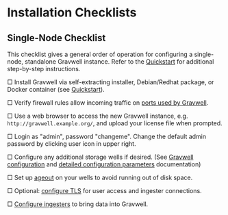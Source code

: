 # Installation Checklists

## Single-Node Checklist

This checklist gives a general order of operation for configuring a single-node, standalone Gravwell instance. Refer to the [Quickstart](quickstart.md) for additional step-by-step instructions.

□ Install Gravwell via self-extracting installer, Debian/Redhat package, or Docker container (see [Quickstart](quickstart.md)).

□ Verify firewall rules allow incoming traffic on [ports used by Gravwell](#!configuration/networking.md).

□ Use a web browser to access the new Gravwell instance, e.g. `http://gravwell.example.org/`, and upload your license file when prompted.

□ Login as "admin", password "changeme". Change the default admin password by clicking user icon in upper right.

□ Configure any additional storage wells if desired. (See [Gravwell configuration](#!configuration/configuration.md) and [detailed configuration parameters](#!configuration/parameters.md) documentation)

□ Set up [ageout](#!configuration/ageout.md) on your wells to avoid running out of disk space.

□ Optional: [configure TLS](#!configuration/certificates.md) for user access and ingester connections.

□ [Configure ingesters](#!ingesters/ingesters.md) to bring data into Gravwell.


<!-- TODO: this is a complex process that's difficult to capture in a linear checklist, because there are lots of options you may or may not be using. Leaving this here because it collects at least some of the steps.
## Cluster Checklist

### Preparation

□ Determine which nodes will be indexers and which will be webservers. If you intend to deploy more than one webserver, select one webserver to run the search agent.

□ If you intend to use [distributed frontends](#!distributed/frontend.md), provision an additional system for the *datastore*. Note that the datastore cannot be co-resident with an indexer or webserver process.

□ Install Gravwell on each of the webserver and indexer nodes (see [Quickstart](quickstart.md)).

□ Install the datastore if desired. This is included in the core shell installer, but is in a separate package for Debian and Redhat.

□ Install the loadbalancer if desired.

□ Deploy TLS certificates to webservers, datastore, and loadbalancer as appropriate. We recommend copying the certificate to `/opt/gravwell/etc/cert.pem` and the secret key to `/opt/gravwell/etc/key.pem`.

### Configuration

□ Copy one node's `gravwell.conf` file out to serve as the base for configurations. Remove any `Webserver-UUID` lines or `Indexer-UUID` lines.

#### Indexer Config

□ Make a copy of the config to be used for the indexers.

□ Define desired wells in the indexer config (see [this document](#!configuration/configuration.md).

□ Set [ageout configuration](#!configuration/ageout.md) for each well.

#### Webserver Config

□ Make a copy of the base config to be used for the webservers.

□ Set `Remote-Indexers` parameters to list all planned indexers, e.g.:
```
Remote-Indexers=net:indexer0.example.net:9404
Remote-Indexers=net:indexer1.example.net:9404
Remote-Indexers=net:indexer2.example.net:9404
```

□ If using a datastore, set the `Datastore` and `External-Addr` options in gravwell.conf as described in the [distributed frontends](#!distributed/frontend.md) document.

□ Set up [TLS](#!configuration/certificates.md) by setting the `Certificate-File` and `Key-File` fields.

### Deployment

□ Use systemd to disable un-needed Gravwell processes: disable webserver & searchagent on indexers, indexer on webservers. Make sure the searchagent process is only enabled on one webserver.

□ Copy indexer config to indexers, webserver config to webservers.

□ Restart gravwell processes on all nodes
-->
